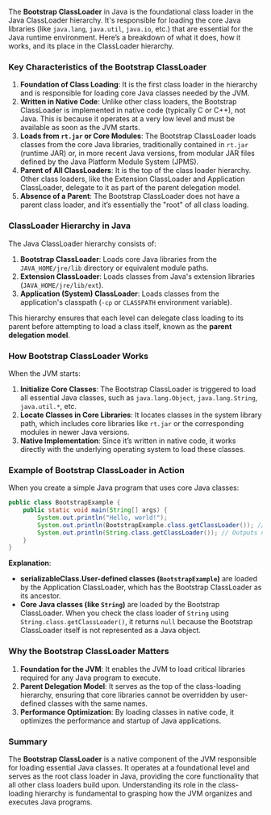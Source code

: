 The **Bootstrap ClassLoader** in Java is the foundational class loader in the Java ClassLoader hierarchy. It's responsible for loading the core Java libraries (like `java.lang`, `java.util`, `java.io`, etc.) that are essential for the Java runtime environment. Here’s a breakdown of what it does, how it works, and its place in the ClassLoader hierarchy.

### Key Characteristics of the Bootstrap ClassLoader
1. **Foundation of Class Loading**: It is the first class loader in the hierarchy and is responsible for loading core Java classes needed by the JVM.
2. **Written in Native Code**: Unlike other class loaders, the Bootstrap ClassLoader is implemented in native code (typically C or C++), not Java. This is because it operates at a very low level and must be available as soon as the JVM starts.
3. **Loads from `rt.jar` or Core Modules**: The Bootstrap ClassLoader loads classes from the core Java libraries, traditionally contained in `rt.jar` (runtime JAR) or, in more recent Java versions, from modular JAR files defined by the Java Platform Module System (JPMS).
4. **Parent of All ClassLoaders**: It is the top of the class loader hierarchy. Other class loaders, like the Extension ClassLoader and Application ClassLoader, delegate to it as part of the parent delegation model.
5. **Absence of a Parent**: The Bootstrap ClassLoader does not have a parent class loader, and it’s essentially the "root" of all class loading.

### ClassLoader Hierarchy in Java
The Java ClassLoader hierarchy consists of:
1. **Bootstrap ClassLoader**: Loads core Java libraries from the `JAVA_HOME/jre/lib` directory or equivalent module paths.
2. **Extension ClassLoader**: Loads classes from Java's extension libraries (`JAVA_HOME/jre/lib/ext`).
3. **Application (System) ClassLoader**: Loads classes from the application's classpath (`-cp` or `CLASSPATH` environment variable).

This hierarchy ensures that each level can delegate class loading to its parent before attempting to load a class itself, known as the **parent delegation model**.

### How Bootstrap ClassLoader Works
When the JVM starts:
1. **Initialize Core Classes**: The Bootstrap ClassLoader is triggered to load all essential Java classes, such as `java.lang.Object`, `java.lang.String`, `java.util.*`, etc.
2. **Locate Classes in Core Libraries**: It locates classes in the system library path, which includes core libraries like `rt.jar` or the corresponding modules in newer Java versions.
3. **Native Implementation**: Since it’s written in native code, it works directly with the underlying operating system to load these classes.

### Example of Bootstrap ClassLoader in Action
When you create a simple Java program that uses core Java classes:
```java
public class BootstrapExample {
    public static void main(String[] args) {
        System.out.println("Hello, world!");
        System.out.println(BootstrapExample.class.getClassLoader()); // Outputs the class loader for this class
        System.out.println(String.class.getClassLoader()); // Outputs null for Bootstrap-loaded classes
    }
}
```

**Explanation**:
- **serializableClass.User-defined classes (`BootstrapExample`)** are loaded by the Application ClassLoader, which has the Bootstrap ClassLoader as its ancestor.
- **Core Java classes (like `String`)** are loaded by the Bootstrap ClassLoader. When you check the class loader of `String` using `String.class.getClassLoader()`, it returns `null` because the Bootstrap ClassLoader itself is not represented as a Java object.

### Why the Bootstrap ClassLoader Matters
1. **Foundation for the JVM**: It enables the JVM to load critical libraries required for any Java program to execute.
2. **Parent Delegation Model**: It serves as the top of the class-loading hierarchy, ensuring that core libraries cannot be overridden by user-defined classes with the same names.
3. **Performance Optimization**: By loading classes in native code, it optimizes the performance and startup of Java applications.

### Summary
The **Bootstrap ClassLoader** is a native component of the JVM responsible for loading essential Java classes. It operates at a foundational level and serves as the root class loader in Java, providing the core functionality that all other class loaders build upon. Understanding its role in the class-loading hierarchy is fundamental to grasping how the JVM organizes and executes Java programs.